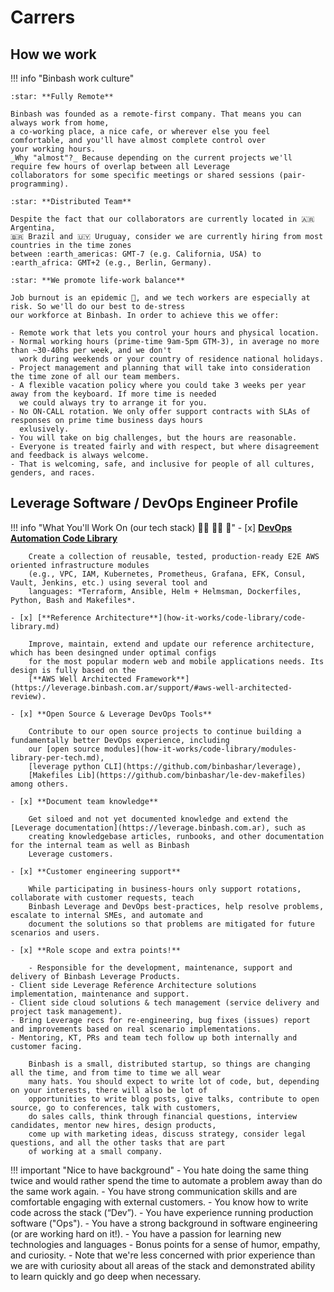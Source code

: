 # Carrers


## How we work 

!!! info "Binbash work culture"

    :star: **Fully Remote**
     
    Binbash was founded as a remote-first company. That means you can always work from home, 
    a co-working place, a nice cafe, or wherever else you feel comfortable, and you'll have almost complete control over
    your working hours. 
    _Why "almost"?_ Because depending on the current projects we'll require few hours of overlap between all Leverage
    collaborators for some specific meetings or shared sessions (pair-programming). 
    
    :star: **Distributed Team**
     
    Despite the fact that our collaborators are currently located in 🇦🇷 Argentina,
    🇧🇷 Brazil and 🇺🇾 Uruguay, consider we are currently hiring from most countries in the time zones 
    between :earth_americas: GMT-7 (e.g. California, USA) to :earth_africa: GMT+2 (e.g., Berlin, Germany).

    :star: **We promote life-work balance**
     
    Job burnout is an epidemic 🙆, and we tech workers are especially at risk. So we'll do our best to de-stress 
    our workforce at Binbash. In order to achieve this we offer:
    
    - Remote work that lets you control your hours and physical location.
    - Normal working hours (prime-time 9am-5pm GTM-3), in average no more than ~30-40hs per week, and we don't
      work during weekends or your country of residence national holidays.
    - Project management and planning that will take into consideration the time zone of all our team members.
    - A flexible vacation policy where you could take 3 weeks per year away from the keyboard. If more time is needed
      we could always try to arrange it for you. 
    - No ON-CALL rotation. We only offer support contracts with SLAs of responses on prime time business days hours
      exlusively.
    - You will take on big challenges, but the hours are reasonable.
    - Everyone is treated fairly and with respect, but where disagreement and feedback is always welcome.
    - That is welcoming, safe, and inclusive for people of all cultures, genders, and races.


## Leverage Software / DevOps Engineer Profile

!!! info "What You'll Work On (our tech stack) :man_technologist: :woman_technologist: :rocket:"
    - [x] [**DevOps Automation Code Library**](how-it-works/index.md)
        
        Create a collection of reusable, tested, production-ready E2E AWS oriented infrastructure modules 
        (e.g., VPC, IAM, Kubernetes, Prometheus, Grafana, EFK, Consul, Vault, Jenkins, etc.) using several tool and 
        languages: *Terraform, Ansible, Helm + Helmsman, Dockerfiles, Python, Bash and Makefiles*.
           
    - [x] [**Reference Architecture**](how-it-works/code-library/code-library.md)
        
        Improve, maintain, extend and update our reference architecture, which has been desingned under optimal configs 
        for the most popular modern web and mobile applications needs. Its design is fully based on the 
        [**AWS Well Architected Framework**](https://leverage.binbash.com.ar/support/#aws-well-architected-review).
    
    - [x] **Open Source & Leverage DevOps Tools** 
        
        Contribute to our open source projects to continue building a fundamentally better DevOps experience, including
        our [open source modules](how-it-works/code-library/modules-library-per-tech.md), 
        [leverage python CLI](https://github.com/binbashar/leverage), 
        [Makefiles Lib](https://github.com/binbashar/le-dev-makefiles) among others.        
    
    - [x] **Document team knowledge**
     
        Get siloed and not yet documented knowledge and extend the [Leverage documentation](https://leverage.binbash.com.ar), such as 
        creating knowledgebase articles, runbooks, and other documentation for the internal team as well as Binbash
        Leverage customers.

    - [x] **Customer engineering support**
        
        While participating in business-hours only support rotations, collaborate with customer requests, teach 
        Binbash Leverage and DevOps best-practices, help resolve problems, escalate to internal SMEs, and automate and
        document the solutions so that problems are mitigated for future scenarios and users.
    
    - [x] **Role scope and extra points!**
    
        - Responsible for the development, maintenance, support and delivery of Binbash Leverage Products.
    - Client side Leverage Reference Architecture solutions implementation, maintenance and support. 
    - Client side cloud solutions & tech management (service delivery and project task management).
    - Bring Leverage recs for re-engineering, bug fixes (issues) report and improvements based on real scenario implementations.
    - Mentoring, KT, PRs and team tech follow up both internally and customer facing.   
        
        Binbash is a small, distributed startup, so things are changing all the time, and from time to time we all wear 
        many hats. You should expect to write lot of code, but, depending on your interests, there will also be lot of 
        opportunities to write blog posts, give talks, contribute to open source, go to conferences, talk with customers, 
        do sales calls, think through financial questions, interview candidates, mentor new hires, design products, 
        come up with marketing ideas, discuss strategy, consider legal questions, and all the other tasks that are part
        of working at a small company.
        

!!!  important "Nice to have background"
    - You hate doing the same thing twice and would rather spend the time to automate a problem away than do the same work again.
    - You have strong communication skills and are comfortable engaging with external customers.
    - You know how to write code across the stack (“Dev”).
    - You have experience running production software ("Ops").
    - You have a strong background in software engineering (or are working hard on it!).
    - You have a passion for learning new technologies and languages
    - Bonus points for a sense of humor, empathy, and curiosity.
    - Note that we're less concerned with prior experience than we are with curiosity about all areas of the stack and demonstrated ability to learn quickly and go deep when necessary.